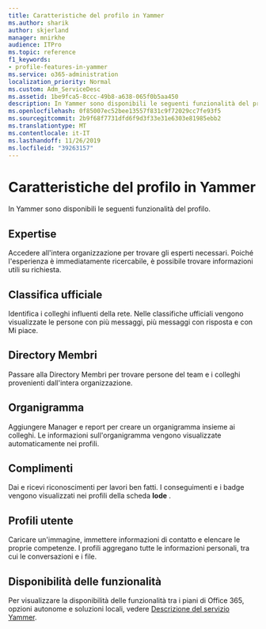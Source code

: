 ```yaml
---
title: Caratteristiche del profilo in Yammer
ms.author: sharik
author: skjerland
manager: mnirkhe
audience: ITPro
ms.topic: reference
f1_keywords:
- profile-features-in-yammer
ms.service: o365-administration
localization_priority: Normal
ms.custom: Adm_ServiceDesc
ms.assetid: 1be9fca5-8ccc-49b8-a638-065f0b5aa450
description: In Yammer sono disponibili le seguenti funzionalità del profilo.
ms.openlocfilehash: 0f85007ec52bee13557f831c9f72029cc7fe93f5
ms.sourcegitcommit: 2b9f68f7731dfd6f9d3f33e31e6303e81985ebb2
ms.translationtype: MT
ms.contentlocale: it-IT
ms.lasthandoff: 11/26/2019
ms.locfileid: "39263157"
---
```

# <a name="profile-features-in-yammer"></a>Caratteristiche del profilo in Yammer

In Yammer sono disponibili le seguenti funzionalità del profilo.
 
## <a name="expertise"></a>Expertise

Accedere all'intera organizzazione per trovare gli esperti necessari. Poiché l'esperienza è immediatamente ricercabile, è possibile trovare informazioni utili su richiesta.

## <a name="leaderboards"></a>Classifica ufficiale

Identifica i colleghi influenti della rete. Nelle classifiche ufficiali vengono visualizzate le persone con più messaggi, più messaggi con risposta e con Mi piace.

## <a name="member-directory"></a>Directory Membri

Passare alla Directory Membri per trovare persone del team e i colleghi provenienti dall'intera organizzazione.
  
## <a name="org-chart"></a>Organigramma

Aggiungere Manager e report per creare un organigramma insieme ai colleghi. Le informazioni sull'organigramma vengono visualizzate automaticamente nei profili.
  
## <a name="praise"></a>Complimenti

Dai e ricevi riconoscimenti per lavori ben fatti. I conseguimenti e i badge vengono visualizzati nei profili della scheda **lode** .
 
## <a name="user-profiles"></a>Profili utente

Caricare un'immagine, immettere informazioni di contatto e elencare le proprie competenze. I profili aggregano tutte le informazioni personali, tra cui le conversazioni e i file.
  
## <a name="feature-availability"></a>Disponibilità delle funzionalità

Per visualizzare la disponibilità delle funzionalità tra i piani di Office 365, opzioni autonome e soluzioni locali, vedere [Descrizione del servizio Yammer](yammer-service-description.md).
  

